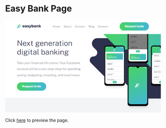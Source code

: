 # Easy Bank Page

![alt text](https://github.com/Stef-Lev/personal-projects/blob/master/easy-bank-page/images/easy-bank-page.png)

Click [here](https://www.stefanosleventis.com/easy-bank-page/) to preview the page.
